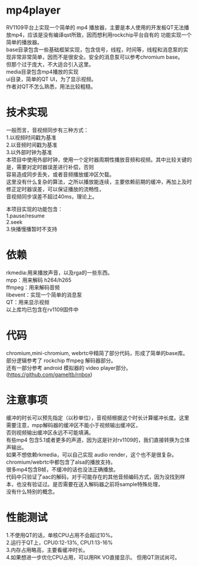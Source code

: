 # mp4player  
RV1109平台上实现一个简单的 mp4 播放器，主要是本人使用的开发板QT无法播放mp4，应该是没有编译qst所致，因而想利用rockchip平台自有的
功能实现一个简单的播放器。  
base目录包含一些基础框架实现，包含信号，线程，时间等，线程和消息泵的实现非常非常简单，因而不是很安全。安全的消息泵可以参考chromium base。  
但那个过于庞大，不大适合引入这里。  
media目录包含mp4播放的实现  
ui目录，简单的QT UI，为了显示视频。  
作者对QT不怎么熟悉，用法比较粗糙。  

# 技术实现  
一般而言，音视频同步有三种方式：  
1.以视频时间戳为基准  
2.以音频时间戳为基准  
3.以外部时钟为基准  
本项目中使用外部时钟，使用一个定时器周期性播放音频和视频。其中比较关键的是，需要对定时器误差进行补偿，否则  
容易造成同步丢失，或者音频播放缓冲区欠载。  
这里没有什么复杂的算法，之所以播放能连续，主要依赖前期的缓冲，再加上及时修正定时器误差，可以保证播放的流畅性，  
音视频同步误差不超过40ms，理论上。  

本项目实现的功能包含：  
1.pause/resume  
2.seek  
3.快播慢播暂时不支持

# 依赖
rkmedia:用来播放声音，以及rga的一些东西。  
mpp：用来解码 h264/h265  
ffmpeg：用来解码音频  
libevent：实现一个简单的消息泵  
QT：用来显示视频  
以上库均已包含在rv1109固件中  

# 代码  
chromium,mini-chromium, webrtc中精简了部分代码，形成了简单的base库。  
部分逻辑参考了 rockchip ffmpeg 解码器部分。  
还有一部分参考 android 模拟器的 video player部分。(https://github.com/gameltb/rnbox)  

# 注意事项  
缓冲的时长可以预先指定（以秒单位），音视频根据这个时长计算缓冲长度。这里需要注意，mpp解码器的缓冲区不能小于视频输出缓冲区，  
否则视频输出缓冲区永远不可能填满。  
有些mp4 包含5.1或者更多的声道，因为这是针对rv1109的，我们直接转换为立体声输出。  
如果不想依赖rkmedia，可以自己实现 audio render，这个也不是很复杂。 chromium/webrtc中都包含了alsa的播放支持。  
很多mp4包含B帧，不缓冲的话也没法正确播放。  
代码中只验证了aac的解码，对于可能存在的其他音频编码方式，因为没找到样本，也没有验证过。是否需要在送入解码器之前将sample特殊处理，  
没有什么特别的概念。  

# 性能测试  
1.不使用QT的话，单核CPU占用不会超过10%。  
2.运行于QT上，CPU0:12-13%, CPU1:13-16%  
3.内存占用略高，主要看缓冲时长。  
4.如果想进一步优化CPU占用，可以用RK VO直接显示。 但用QT测试尚可。  
